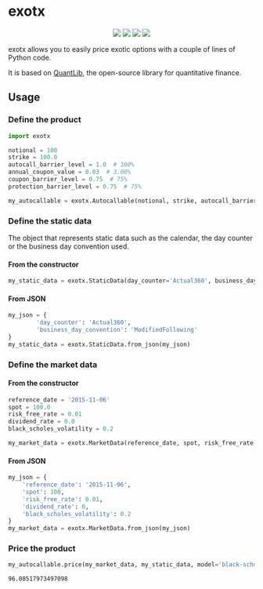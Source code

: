 # exotx
<p align="center">
    <img src="https://github.com/SebastienEveno/exotx/actions/workflows/python-package.yml/badge.svg?branch=master" />
    <a href="https://pypi.org/project/exotx" alt="Python Versions">
        <img src="https://img.shields.io/pypi/pyversions/exotx.svg?logo=python&logoColor=white" /></a>
    <a href="https://pypi.org/project/exotx" alt="PyPi">
        <img src="https://img.shields.io/pypi/v/exotx" /></a>
    <a href="https://pepy.tech/project/exotx" alt="Downloads">
        <img src="https://pepy.tech/badge/exotx" /></a>
</p>

exotx allows you to easily price exotic options with a couple of lines of Python code.

It is based on [QuantLib](https://www.quantlib.org/), the open-source library for quantitative finance.

## Usage

### Define the product
```python
import exotx

notional = 100
strike = 100.0
autocall_barrier_level = 1.0  # 100%
annual_coupon_value = 0.03  # 3.00%
coupon_barrier_level = 0.75  # 75%
protection_barrier_level = 0.75  # 75%

my_autocallable = exotx.Autocallable(notional, strike, autocall_barrier_level, annual_coupon_value, coupon_barrier_level, protection_barrier_level)
```

### Define the static data
The object that represents static data such as the calendar, the day counter or the business day convention used.

#### From the constructor
```python
my_static_data = exotx.StaticData(day_counter='Actual360', business_day_convention='ModifiedFollowing')
```

#### From JSON
```python
my_json = {
        'day_counter': 'Actual360',
        'business_day_convention': 'ModifiedFollowing'
}
my_static_data = exotx.StaticData.from_json(my_json)
```

### Define the market data
#### From the constructor
```python
reference_date = '2015-11-06'
spot = 100.0
risk_free_rate = 0.01
dividend_rate = 0.0
black_scholes_volatility = 0.2

my_market_data = exotx.MarketData(reference_date, spot, risk_free_rate, dividend_rate, black_scholes_volatility=black_scholes_volatility)
```
#### From JSON
```python
my_json = {
    'reference_date': '2015-11-06',
    'spot': 100,
    'risk_free_rate': 0.01,
    'dividend_rate': 0,
    'black_scholes_volatility': 0.2
}
my_market_data = exotx.MarketData.from_json(my_json)
```

### Price the product
```python
my_autocallable.price(my_market_data, my_static_data, model='black-scholes')
```
```plaintext
96.08517973497098
```
